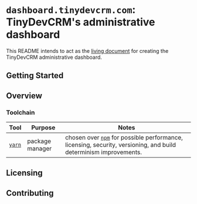 # `dashboard.tinydevcrm.com`: TinyDevCRM's administrative dashboard

This README intends to act as the [living
document](https://en.wikipedia.org/wiki/Living_document) for creating the
TinyDevCRM administrative dashboard.

## Getting Started

## Overview

### Toolchain

Tool | Purpose | Notes
--- | --- | ---
[`yarn`](https://yarnpkg.com/) | package manager | chosen over [`npm`](https://www.npmjs.com/) for possible performance, licensing, security, versioning, and build determinism improvements.

## Licensing

## Contributing
